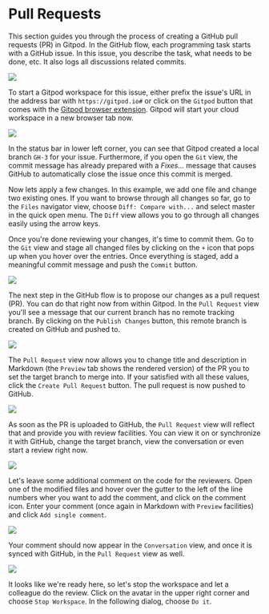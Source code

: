 # Pull Requests

This section guides you through the process of creating a GitHub pull requests (PR) in Gitpod. 
In the GitHub flow, each programming task starts with a GitHub issue. In this issue, you describe
the task, what needs to be done, etc. It also logs all discussions related commits.

![](images/pr-GitHub-issue.png)

To start a Gitpod workspace for this issue, either prefix the issue's URL in the address bar with
`https://gitpod.io#` or click on the `Gitpod` button that comes with the 
[Gitpod browser extension](20_Browser_Extension.md). Gitpod will start your cloud workspace in a 
new browser tab now.

![](images/pr-gitpod-on-issue.png)

In the status bar in lower left corner, you can see that Gitpod created a local branch `GH-3` for 
your issue. Furthermore, if you open the `Git` view, the commit message has already prepared with 
a _Fixes..._ message that causes GitHub to automatically close the issue once this commit is merged.

Now lets apply a few changes. In this example, we add one file and change two existing ones. If you
want to browse through all changes so far, go to the `Files` navigator view, choose 
`Diff: Compare with...` and select master in the quick open menu. The `Diff` view allows you to go 
through all changes easily using the arrow keys.

Once you're done reviewing your changes, it's time to commit them. Go to the `Git` view and stage
all changed files by clicking on the `+` icon that pops up when you hover over the entries. Once 
everything is staged, add a meaningful commit message and push the `Commit` button.

![](images/pr-commit.png)

The next step in the GitHub flow is to propose our changes as a pull request (PR). You can do that 
right now from within Gitpod. In the `Pull Request` view you'll see a message that our current branch 
has no remote tracking branch. By clicking on the `Publish Changes` button, this remote branch is 
created on GitHub and pushed to. 

![](images/pr-confirm-publish.png)

The `Pull Request` view now allows you to change title and description in Markdown (the `Preview`
tab shows the rendered version) of the PR you to set the target branch to merge into. If your 
satisfied with all these values, click the `Create Pull Request` button. The pull request is now 
pushed to GitHub.

![](images/pr-new.png)

As soon as the PR is uploaded to GitHub, the `Pull Request` view will reflect that and provide you 
with review facilities. You can view it on or synchronize it with GitHub, change the target branch,
view the conversation or even start a review right now. 

![](images/pr-synched.png)

Let's leave some additional comment on the code for the reviewers. Open one of the modified files 
and hover over the gutter to the left of the line numbers wher you want to add the comment, and click 
on the comment icon. Enter your comment (once again in Markdown with `Preview` facilities) and 
click `Add single comment`.

![](images/pr-add-comment.png)

Your comment should now appear in the `Conversation` view, and once it is synced with GitHub, in the 
`Pull Request` view as well. 

![](images/pr-stop-issue-ws.png)

It looks like we're ready here, so let's stop the workspace and let a colleague do the review. Click 
on the avatar in the upper right corner and choose `Stop Workspace`. In the following dialog, choose 
`Do it`.
